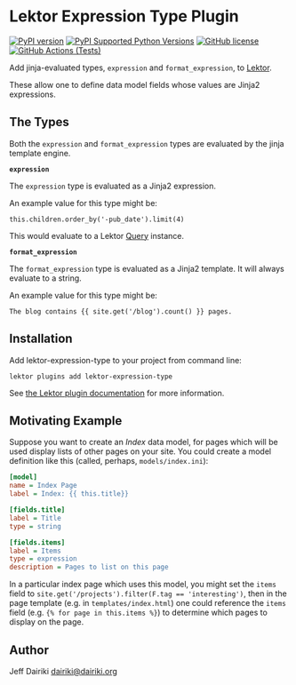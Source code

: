 # Lektor Expression Type Plugin

[![PyPI version](https://img.shields.io/pypi/v/lektor-expression-type.svg)](https://pypi.org/project/lektor-expression-type/)
[![PyPI Supported Python Versions](https://img.shields.io/pypi/pyversions/lektor-expression-type.svg)](https://pypi.python.org/pypi/lektor-expression-type/)
[![GitHub license](https://img.shields.io/github/license/dairiki/lektor-expression-type)](https://github.com/dairiki/lektor-expression-type/blob/master/LICENSE)
[![GitHub Actions (Tests)](https://github.com/dairiki/lektor-expression-type/workflows/Tests/badge.svg)](https://github.com/dairiki/lektor-expression-type)

Add jinja-evaluated types, `expression` and `format_expression`, to
[Lektor][].

These allow one to define data model fields whose values are Jinja2
expressions.

## The Types

Both the `expression` and `format_expression` types are evaluated by
the jinja template engine.

**`expression`**

The `expression` type is evaluated as a Jinja2 expression.

An example value for this type might be:
```
this.children.order_by('-pub_date').limit(4)
```
This would evaluate to a Lektor [Query][] instance.

**`format_expression`**

The `format_expression` type is evaluated as a Jinja2 template.  It
will always evaluate to a string.

An example value for this type might be:
```
The blog contains {{ site.get('/blog').count() }} pages.
```

## Installation

Add lektor-expression-type to your project from command line:

```
lektor plugins add lektor-expression-type
```

See [the Lektor plugin documentation][plugins] for more information.

## Motivating Example

Suppose you want to create an _Index_ data model, for pages which will
be used display lists of other pages on your site.
You could create a model definition like this (called, perhaps,
`models/index.ini`):


```ini
[model]
name = Index Page
label = Index: {{ this.title}}

[fields.title]
label = Title
type = string

[fields.items]
label = Items
type = expression
description = Pages to list on this page
```

In a particular index page which uses this model, you might set the
`items` field to
`site.get('/projects').filter(F.tag == 'interesting')`,
then in the page template (e.g. in `templates/index.html`) one could
reference the `items` field (e.g. `{% for page in this.items %}`)
to determine which pages to display on the page.

## Author

Jeff Dairiki <dairiki@dairiki.org>


[Lektor]: <https://www.getlektor.com/> "Lektor Static Content Management System"
[plugins]: <https://www.getlektor.com/docs/plugins/>
[Query]: <https://www.getlektor.com/docs/api/db/query/>
